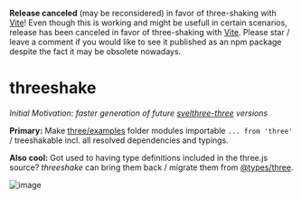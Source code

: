 **Release canceled** (may be reconsidered) in favor of three-shaking with [Vite](https://github.com/vitejs/vite)!
Even though this is working and might be usefull in certain scenarios, release has been canceled in favor of three-shaking with [Vite](https://github.com/vitejs/vite). Please star / leave a comment if you would like to see it published as an npm package despite the fact it may be obsolete nowadays.


# threeshake
*Initial Motivation: faster generation of future [svelthree-three](https://github.com/vatro/svelthree-three) versions*

**Primary:** Make [three/examples](https://github.com/mrdoob/three.js/tree/dev/examples) folder modules importable `... from 'three'` / treeshakable incl. all resolved dependencies and typings.

**Also cool:** Got used to having type definitions included in the three.js source? *threeshake* can bring them back / migrate them from [@types/three](https://github.com/DefinitelyTyped/DefinitelyTyped/tree/master/types/three).

![image](https://user-images.githubusercontent.com/3778969/113224745-58edfa80-928c-11eb-9f5b-67d56bbc7dc8.png)
